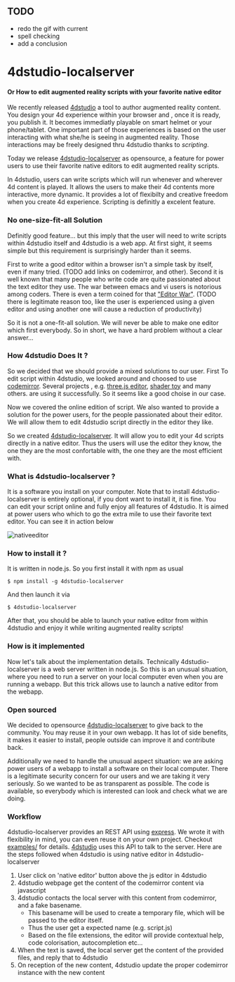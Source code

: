 ## TODO
- redo the gif with current
- spell checking
- add a conclusion

# 4dstudio-localserver
#### Or How to edit augmented reality scripts with your favorite native editor

We recently released [4dstudio](http://daqri.com/daqri-4d-studio/)
  a tool to author augmented reality content.
  You design your 4d experience within your browser and 
  , once it is ready, you publish it. 
  It becomes immediatly playable on smart helmet or your phone/tablet.
One important part of those experiences is based on the user interacting 
  with what she/he is seeing in augmented reality.
Those interactions may be freely designed thru 4dstudio thanks to 
    *scripting*.
    
Today we release [4dstudio-localserver](https://github.com/DAQRI/4dstudio-localserver) as opensource, 
a feature for power users to use their favorite native editors to edit augmented reality scripts.

In 4dstudio, users can write scripts which will run whenever 
and wherever 4d content is played.
  It allows the users to make their 4d contents
  more interactive, more dynamic. It provides a lot of 
  flexibilty and creative freedom when you create 4d experience.
Scripting is definitly a excelent feature.

### No one-size-fit-all Solution
Definitly good feature... but this imply that the user will need to write scripts within
4dstudio itself and 4dstudio is a web app. 
At first sight, it seems simple but this requirement is surprisingly harder than it seems.

First to write a good editor within a browser isn't a simple task by itself,
even if many tried. (TODO add links on codemirror, and other).
Second it is well known that many people who write code are quite passionated
about the text editor they use. 
The war between emacs and vi users is notorious among coders.
There is even a term coined for that ["Editor War"](https://en.wikipedia.org/wiki/Editor_war). 
(TODO there is legitimate reason too, like the user is experienced using a given editor and using another one will cause a reduction of productivity)

So it is not a one-fit-all solution. We will never be able to make one editor which first everybody.
So in short, we have a hard problem without a clear answer...

### How 4dstudio Does It ?
So we decided that we should provide a mixed solutions to our user.
First 
To edit script within 4dstudio, we looked around and choosed to use [codemirror](https://codemirror.net/).
Several projects , e.g. [three.js editor](http://threejs.org/editor/), [shader toy](https://www.shadertoy.com/) and many others.
are using it successfully. So it seems like a good choise in our case.

Now we covered the online edition of script. 
We also wanted to provide a solution for the power users, for the people passionated about their editor. 
We will allow them to edit 4dstudio script directly in the editor they like.

So we created [4dstudio-localserver](https://github.com/DAQRI/4dstudio-localserver).
It will allow you to edit your 4d scripts directly in a native editor.
Thus the users will use the editor they know, the one they are the most confortable with, the one they are the most efficient with.

### What is 4dstudio-localserver ?
It is a software you install on your computer.
Note that to install 4dstudio-localserver 
is entirely optional, if you dont want to install it, it is fine. You can edit your script online and fully enjoy all features of 4dstudio.
It is aimed at power users who which to go the extra mile to use 
their favorite text editor. 
You can see it in action below

![nativeeditor](https://cloud.githubusercontent.com/assets/252962/8828043/f8dbd26e-3087-11e5-8b97-8f31a63495eb.gif)


### How to install it ?

It is written in node.js. So you first install it with npm as usual

```
$ npm install -g 4dstudio-localserver
```

And then launch it via 

```
$ 4dstudio-localserver
```

After that, you should be able to launch your native editor from within 4dstudio and enjoy it while writing augmented reality scripts!

### How is it implemented
Now let's talk about the implementation details. 
Technically 4dstudio-localserver is a web server written in node.js.
So this is an unusual situation, where you need to run a server on your local computer even when you are running a webapp. But this trick allows use 
to launch a native editor from the webapp.


### Open sourced
We decided to opensource [4dstudio-localserver]() to give back to the community. You may reuse it in your own webapp.
It has lot of side benefits, it makes it easier to install, people outside can improve it and contribute back.

Additionally we need to handle the unusual aspect situation: we are asking power users of a webapp to install a software on their local computer. 
There is a legitimate security concern for our users and we are taking it very seriously. 
So we wanted to be as transparent as possible. The code is available, so everybody which is interested can look and check what we are doing.

### Workflow
4dstudio-localserver provides an REST API using [express](http://expressjs.com/).
We wrote it with flexibility in mind, you can even reuse it on your own project.
Checkout  [examples/](https://github.com/DAQRI/4dstudio-localserver/blob/master/public/test-client.html)
for details. 
[4dstudio](http://daqri.com/daqri-4d-studio/) uses this API to talk to the server. 
Here are the steps followed when 4dstudio is using native editor in 4dstudio-localserver

1. User click on 'native editor' button above the js editor in 4dstudio
2. 4dstudio webpage get the content of the codemirror content via javascript
3. 4dstudio contacts the local server with this content from codemirror, and a fake basename. 
   - This basename will be used to create a temporary file, which will be passed to the editor itself.
   - Thus the user get a expected name (e.g. script.js)
   - Based on the file extensions, the editor will provide contextual help, code colorisation, autocompletion etc...
4. When the text is saved, the local server get the content of the provided files, and reply that to 4dstudio
5. On reception of the new content, 4dstudio update the proper codemirror instance with the new content
